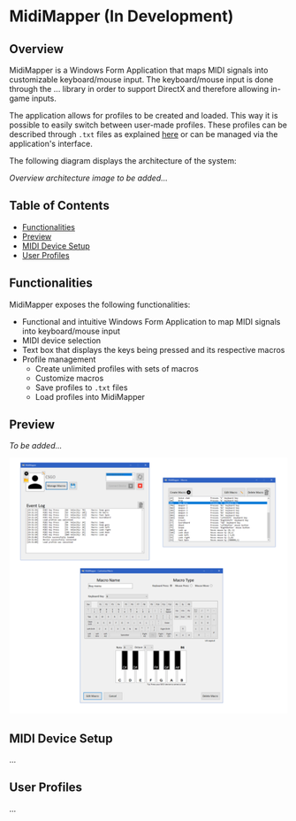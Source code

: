 # MidiMapper (In Development)

## Overview
MidiMapper is a Windows Form Application that maps MIDI signals into customizable keyboard/mouse input. The keyboard/mouse input is done through the ... library in order to support  DirectX and therefore allowing in-game inputs.

The application allows for profiles to be created and loaded. This way it is possible to easily switch between user-made profiles. These profiles can be described through `.txt` files as explained [here](user-profiles) or can be managed via the application's interface.

The following diagram displays the architecture of the system:

*Overview architecture image to be added...*

## Table of Contents
- [Functionalities](#functionalities)
- [Preview](#preview)
- [MIDI Device Setup](#midi-device-setup)
- [User Profiles](#user-profiles)

## Functionalities
MidiMapper exposes the following functionalities:
- Functional and intuitive Windows Form Application to map MIDI signals into keyboard/mouse input
- MIDI device selection
- Text box that displays the keys being pressed and its respective macros
- Profile management
    - Create unlimited profiles with sets of macros
    - Customize macros
    - Save profiles to `.txt` files
    - Load profiles into MidiMapper

## Preview
*To be added...*

<img src="resources/app-preview.png" width="850">

## MIDI Device Setup
...

## User Profiles
...